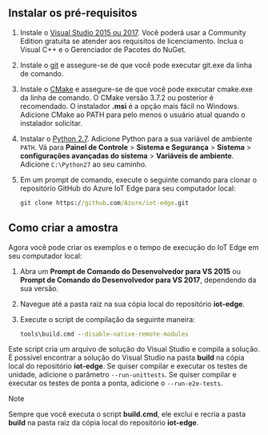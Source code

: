 ## <a name="install-the-prerequisites"></a>Instalar os pré-requisitos

1. Instale o [Visual Studio 2015 ou 2017](https://www.visualstudio.com). Você poderá usar a Community Edition gratuita se atender aos requisitos de licenciamento. Inclua o Visual C++ e o Gerenciador de Pacotes do NuGet.

1. Instale o [git](http://www.git-scm.com) e assegure-se de que você pode executar git.exe da linha de comando.

1. Instale o [CMake](https://cmake.org/download/) e assegure-se de que você pode executar cmake.exe da linha de comando. O CMake versão 3.7.2 ou posterior é recomendado. O instalador **.msi** é a opção mais fácil no Windows. Adicione CMake ao PATH para pelo menos o usuário atual quando o instalador solicitar.

1. Instalar o [Python 2.7](https://www.python.org/downloads/release/python-27). Adicione Python para a sua variável de ambiente `PATH`. Vá para **Painel de Controle** > **Sistema e Segurança** > **Sistema** > **configurações avançadas do sistema** > **Variáveis de ambiente**. Adicione `C:\Python27` ao seu caminho. 

1. Em um prompt de comando, execute o seguinte comando para clonar o repositório GitHub do Azure IoT Edge para seu computador local:

    ```cmd
    git clone https://github.com/Azure/iot-edge.git
    ```

## <a name="how-to-build-the-sample"></a>Como criar a amostra

Agora você pode criar os exemplos e o tempo de execução do IoT Edge em seu computador local:

1. Abra um **Prompt de Comando do Desenvolvedor para VS 2015** ou **Prompt de Comando do Desenvolvedor para VS 2017**, dependendo da sua versão.

1. Navegue até a pasta raiz na sua cópia local do repositório **iot-edge**.

1. Execute o script de compilação da seguinte maneira:

    ```cmd
    tools\build.cmd --disable-native-remote-modules
    ```

Este script cria um arquivo de solução do Visual Studio e compila a solução. É possível encontrar a solução do Visual Studio na pasta **build** na cópia local do repositório **iot-edge**. Se quiser compilar e executar os testes de unidade, adicione o parâmetro `--run-unittests`. Se quiser compilar e executar os testes de ponta a ponta, adicione o `--run-e2e-tests`.

> [!NOTE]
> Sempre que você executa o script **build.cmd**, ele exclui e recria a pasta **build** na pasta raiz da cópia local do repositório **iot-edge**.